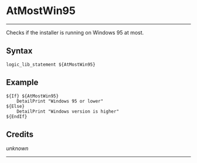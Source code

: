 # AtMostWin95

---

Checks if the installer is running on Windows 95 at most.

## Syntax

	logic_lib_statement ${AtMostWin95}

## Example

	${If} ${AtMostWin95}
		DetailPrint "Windows 95 or lower"
	${Else}
		DetailPrint "Windows version is higher"
	${EndIf}

## Credits

*unknown*

---
